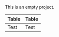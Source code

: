 This is an empty project.

Table                | Table                    
------|-------
Test  | Test
